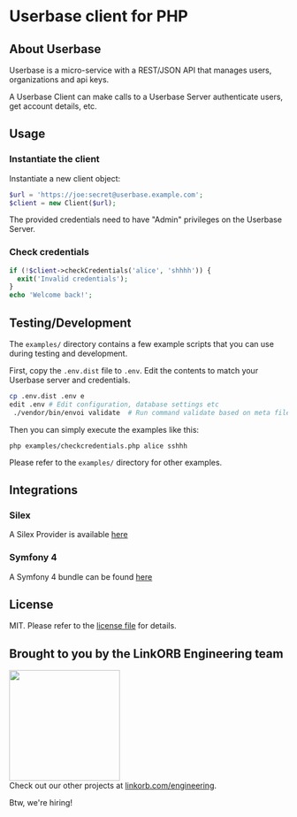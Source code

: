 Userbase client for PHP
=======================

## About Userbase

Userbase is a micro-service with a REST/JSON API that manages users, organizations and api keys.

A Userbase Client can make calls to a Userbase Server authenticate users, get account details, etc.

## Usage

### Instantiate the client

Instantiate a new client object:

```php
$url = 'https://joe:secret@userbase.example.com';
$client = new Client($url);
```
The provided credentials need to have "Admin" privileges on the Userbase Server.

### Check credentials

```php
if (!$client->checkCredentials('alice', 'shhhh')) {
  exit('Invalid credentials');
}
echo 'Welcome back!';
```

## Testing/Development

The `examples/` directory contains a few example scripts that you can use during testing and development.

First, copy the `.env.dist` file to `.env`. Edit the contents to match your Userbase server and credentials.

```bash
cp .env.dist .env e
edit .env # Edit configuration, database settings etc
 ./vendor/bin/envoi validate  # Run command validate based on meta file .env.yaml
```

Then you can simply execute the examples like this:

    php examples/checkcredentials.php alice sshhh

Please refer to the `examples/` directory for other examples.

## Integrations

### Silex

A Silex Provider is available [here](https://github.com/linkorb/silex-provider-userbase-client)

### Symfony 4

A Symfony 4 bundle can be found [here](https://github.com/linkorb/userbase-client-bundle)

## License

MIT. Please refer to the [license file](LICENSE) for details.

## Brought to you by the LinkORB Engineering team

<img src="http://www.linkorb.com/d/meta/tier1/images/linkorbengineering-logo.png" width="200px" /><br />
Check out our other projects at [linkorb.com/engineering](http://www.linkorb.com/engineering).

Btw, we're hiring!

